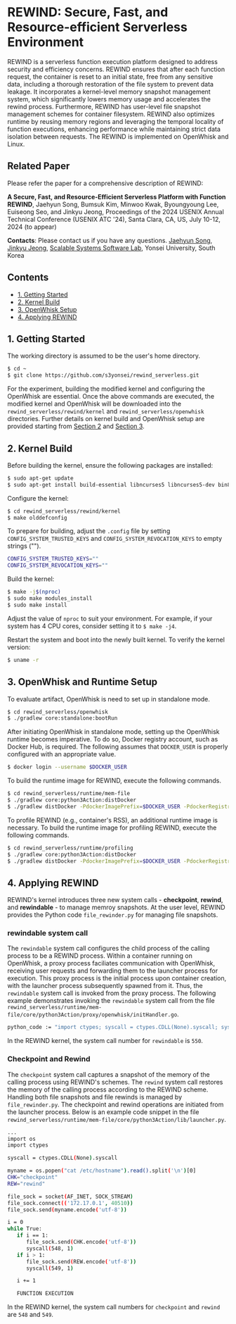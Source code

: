 
# REWIND: Secure, Fast, and Resource-efficient Serverless Environment

REWIND is a serverless function execution platform designed to address security and efficiency concerns.
REWIND ensures that after each function request, the container is reset to an initial state, free from any sensitive data, including a thorough restoration of the file system to prevent data leakage.
It incorporates a kernel-level memory snapshot management system, which significantly lowers memory usage and accelerates the rewind process.
Furthermore, REWIND has user-level file snapshot management schemes for container filesystem.
REWIND also optimizes runtime by reusing memory regions and leveraging the temporal locality of function executions, enhancing performance while maintaining strict data isolation between requests.
The REWIND is implemented on OpenWhisk and Linux.

## Related Paper

Please refer the paper for a comprehensive description of REWIND:

**A Secure, Fast, and Resource-Efficient Serverless Platform with Function REWIND**, Jaehyun Song, Bumsuk Kim, Minwoo Kwak, Byoungyoung Lee, Euiseong Seo, and Jinkyu Jeong, Proceedings of the 2024 USENIX Annual Technical Conference (USENIX ATC '24), Santa Clara, CA, US, July 10-12, 2024 (to appear)

**Contacts**: Please contact us if you have any questions. [Jaehyun Song](mailto:jaehyun.song@csi.skku.edu), [Jinkyu Jeong](mailto:jinkyu@yonsei.ac.kr), [Scalable Systems Software Lab](https://cslab.yonsei.ac.kr), Yonsei University, South Korea


## Contents
- [1. Getting Started](#1-getting-started)
- [2. Kernel Build](#2-kernel-build)
- [3. OpenWhisk Setup](#3-openwhisk-and-runtime-setup)
- [4. Applying REWIND](#4-applying-rewind)

## 1. Getting Started

The working directory is assumed to be the user's home directory.
```bash
$ cd ~
$ git clone https://github.com/s3yonsei/rewind_serverless.git
```

For the experiment, building the modified kernel and configuring the OpenWhisk are essential.
Once the above commands are executed, the modified kernel and OpenWhisk will be downloaded into the `rewind_serverless/rewind/kernel` and `rewind_serverless/openwhisk` directories.
Further details on kernel build and OpenWhisk setup are provided starting from [Section 2](#2-kernel-build) and [Section 3](#3-openwhisk-and-runtime-setup).

## 2. Kernel Build

Before building the kernel, ensure the following packages are installed:
```bash
$ sudo apt-get update
$ sudo apt-get install build-essential libncurses5 libncurses5-dev bin86 kernel-package libssl-dev bison flex libelf-dev
```

Configure the kernel:
```bash
$ cd rewind_serverless/rewind/kernel
$ make olddefconfig
```

To prepare for building, adjust the `.config` file by setting `CONFIG_SYSTEM_TRUSTED_KEYS` and `CONFIG_SYSTEM_REVOCATION_KEYS` to empty strings ("").
```bash
CONFIG_SYSTEM_TRUSTED_KEYS=""
CONFIG_SYSTEM_REVOCATION_KEYS=""
```

Build the kernel:
```bash
$ make -j$(nproc)
$ sudo make modules_install
$ sudo make install
```
Adjust the value of `nproc` to suit your environment.
For example, if your system has 4 CPU cores, consider setting it to `$ make -j4`.

Restart the system and boot into the newly built kernel. To verify the kernel version:
```bash
$ uname -r
```

## 3. OpenWhisk and Runtime Setup

To evaluate artifact, OpenWhisk is need to set up in standalone mode.
```bash
$ cd rewind_serverless/openwhisk
$ ./gradlew core:standalone:bootRun
```

After initiating OpenWhisk in standalone mode, setting up the OpenWhisk runtime becomes imperative.
To do so, Docker registry account, such as Docker Hub, is required.
The following assumes that `DOCKER_USER` is properly configured with an appropriate value.
```bash
$ docker login --username $DOCKER_USER
```

To build the runtime image for REWIND, execute the following commands.
```bash
$ cd rewind_serverless/runtime/mem-file
$ ./gradlew core:python3Action:distDocker
$ ./gradlew distDocker -PdockerImagePrefix=$DOCKER_USER -PdockerRegistry=docker.io
```

To profile REWIND (e.g., container's RSS), an additional runtime image is necessary.
To build the runtime image for profiling REWIND, execute the following commands.
```bash
$ cd rewind_serverless/runtime/profiling
$ ./gradlew core:python3Action:distDocker
$ ./gradlew distDocker -PdockerImagePrefix=$DOCKER_USER -PdockerRegistry=docker.io
```

## 4. Applying REWIND

REWIND's kernel introduces three new system calls - **checkpoint**, **rewind**, and **rewindable** - to manage memroy snapshots.
At the user level, REWIND provides the Python code `file_rewinder.py` for managing file snapshots.

### rewindable system call
The `rewindable` system call configures the child process of the calling process to be a REWIND process.
Within a container running on OpenWhisk, a proxy process faciliates communication with OpenWhisk, receiving user requests and forwarding them to the launcher process for execution.
This proxy process is the initial process upon container creation, with the launcher process subsequently spawned from it.
Thus, the `rewindable` system call is invoked from the proxy process.
The following example demonstrates invoking the `rewindable` system call from the file `rewind_serverless/runtime/mem-file/core/python3Action/proxy/openwhisk/initHandler.go`.

```bash
python_code := "import ctypes; syscall = ctypes.CDLL(None).syscall; syscall(550)"
```

In the REWIND kernel, the system call number for `rewindable` is `550`.

### Checkpoint and Rewind
The `checkpoint` system call captures a snapshot of the memory of the calling process using REWIND's schemes.
The `rewind` system call restores the memory of the calling process according to the REWIND scheme.
Handling both file snapshots and file rewinds is managed by `file_rewinder.py`.
The checkpoint and rewind operations are initiated from the launcher process.
Below is an example code snippet in the file `rewind_serverless/runtime/mem-file/core/python3Action/lib/launcher.py`.

```bash
...
import os
import ctypes

syscall = ctypes.CDLL(None).syscall

myname = os.popen("cat /etc/hostname").read().split('\n')[0]
CHK="checkpoint"
REW="rewind"

file_sock = socket(AF_INET, SOCK_STREAM)
file_sock.connect(('172.17.0.1', 40510))
file_sock.send(myname.encode('utf-8'))

i = 0
while True:
   if i == 1:
      file_sock.send(CHK.encode('utf-8'))
      syscall(548, 1)
   if i > 1:
      file_sock.send(REW.encode('utf-8'))
      syscall(549, 1)

   i += 1

   FUNCTION EXECUTION
```

In the REWIND kernel, the system call numbers for `checkpoint` and `rewind` are `548` and `549`.




